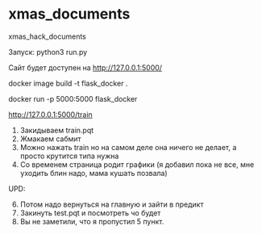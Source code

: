 # xmas_documents
 xmas_hack_documents

Запуск: python3 run.py 

Сайт будет доступен на http://127.0.0.1:5000/

docker image build -t flask_docker .

docker run -p 5000:5000 flask_docker

http://127.0.0.1:5000/train 

1) Закидываем train.pqt
2) Жмакаем сабмит
3) Можно нажать train но на самом деле она ничего не делает, а просто крутится типа нужна
4) Со временем страница родит графики (я добавил пока не все, мне уходить блин надо, мама кушать позвала)

UPD:

6) Потом надо вернуться на главную и зайти в предикт
7) Закинуть test.pqt и посмотреть чо будет
8) Вы не заметили, что я пропустил 5 пункт.
